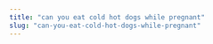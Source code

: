 ```yaml
---
title: "can you eat cold hot dogs while pregnant"
slug: "can-you-eat-cold-hot-dogs-while-pregnant"
---
```


